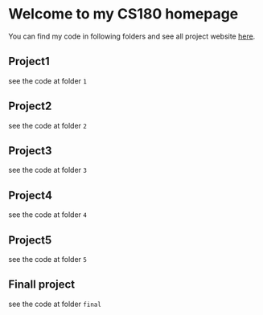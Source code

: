 # Welcome to my CS180 homepage
You can find my code in following folders and see all project website [here](https://Azhuan-zhou.github.io/UCB_CS180).
## Project1
see the code at folder `1`
## Project2
see the code at folder `2`
## Project3 
see the code at folder `3`
## Project4
see the code at folder `4`
## Project5
see the code at folder `5`
## Finall project
see the code at folder `final`
